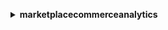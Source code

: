 **<details ><summary style="color:none;">marketplacecommerceanalytics</summary><blockquote>**

- **<details><summary style="color:none;"><b><u>generate-data-set</b></u></summary><blockquote>**

  * **<p style="color:none;">--data-set-type</p>**
  * **<p style="color:none;">--data-set-publication-date</p>**
  * **<p style="color:none;">--role-name-arn</p>**
  * **<p style="color:none;">--destination-s3-bucket-name</p>**
  * **<p style="color:none;">--destination-s3-prefix</p>**
  * **<p style="color:none;">--sns-topic-arn</p>**
  * **<p style="color:none;">--customer-defined-values</p>**
  * **<p style="color:none;">--cli-input-json</p>**
  * **<p style="color:none;">--cli-input-yaml</p>**
  * **<p style="color:none;">--generate-cli-skeleton</p>**

  </br>

  <p style="color:red;">Description</p>

  </br>

  ## **Examples**

  ```bash

  ```
  ```json

  ```

  </br>

- **<details><summary style="color:none;"><b><u>help</b></u></summary><blockquote>**

  * **<p style="color:none;"></p>**

  </br>

  <p style="color:red;">Description</p>

  </br>

  ## **Examples**

  ```bash

  ```
  ```json

  ```

  </br>

- **<details><summary style="color:none;"><b><u>start-support-data-export</b></u></summary><blockquote>**

  * **<p style="color:none;">--data-set-type</p>**
  * **<p style="color:none;">--from-date</p>**
  * **<p style="color:none;">--role-name-arn</p>**
  * **<p style="color:none;">--destination-s3-bucket-name</p>**
  * **<p style="color:none;">--destination-s3-prefix</p>**
  * **<p style="color:none;">--sns-topic-arn</p>**
  * **<p style="color:none;">--customer-defined-values</p>**
  * **<p style="color:none;">--cli-input-json</p>**
  * **<p style="color:none;">--cli-input-yaml</p>**
  * **<p style="color:none;">--generate-cli-skeleton</p>**

  </br>

  <p style="color:red;">Description</p>

  </br>

  ## **Examples**

  ```bash

  ```
  ```json

  ```

  </br>

</blockquote></details>
</blockquote></details>
</blockquote></details>
</blockquote></details>
